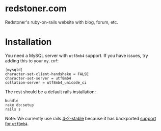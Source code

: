 # redstoner.com

Redstoner's ruby-on-rails website with blog, forum, etc.

# Installation

You need a MySQL server with `utf8mb4` support.
If you have issues, try adding this to your `my.cnf`:
```
[mysqld]
character-set-client-handshake = FALSE
character-set-server = utf8mb4
collation-server = utf8mb4_unicode_ci
```

The rest should be a default rails installation:
```shell
bundle
rake db:setup
rails s
```

Note: We currently use rails [4-2-stable](https://github.com/rails/rails/tree/4-2-stable) because it has backported [support for `utf8mb4`](https://github.com/rails/rails/commit/37e5770fd3db04f3206075d736fc14161dd04530).